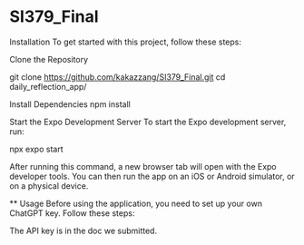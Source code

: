 # SI379_Final

Installation
To get started with this project, follow these steps:

Clone the Repository

git clone https://github.com/kakazzang/SI379_Final.git
cd daily_reflection_app/

Install Dependencies
npm install


Start the Expo Development Server
To start the Expo development server, run:

npx expo start

After running this command, a new browser tab will open with the Expo developer tools. You can then run the app on an iOS or Android simulator, or on a physical device.

**
Usage
Before using the application, you need to set up your own ChatGPT key. Follow these steps:

The API key is in the doc we submitted. 
